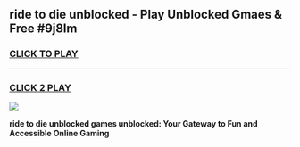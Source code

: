 
## ride to die unblocked - Play Unblocked Gmaes & Free #9j8lm
<h3>
<a href="https://news.freeplayer.one?title=ride_to_die_unblocked&ref=24F">CLICK TO PLAY</a></h3>
<hr>

<h3>
<a href="https://news.freeplayer.one?title=ride_to_die_unblocked&ref=24F">CLICK 2 PLAY</a>
  
</h3>

<a href="https://news.freeplayer.one?title=ride_to_die_unblocked&ref=24F/"><img src="https://clearcache.store/games.png"></a>


**ride to die unblocked games unblocked: Your Gateway to Fun and Accessible Online Gaming**
